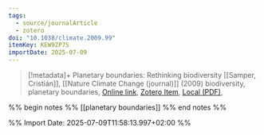 ```yaml
---
tags:
  - source/journalArticle
  - zotero
doi: "10.1038/climate.2009.99"
itemKey: KEW9ZP7S
importDate: 2025-07-09
---
```

>[!metadata]+
> Planetary boundaries: Rethinking biodiversity
> [[Samper, Cristián]], 
> [[Nature Climate Change (journal)]] (2009)
> biodiversity, planetary boundaries, 
> [Online link](https://www.nature.com/articles/climate.2009.99), [Zotero Item](zotero://select/library/items/KEW9ZP7S), [Local (PDF)](file://C:/Users/aburg/Documents/references/zotero/storage/36MYFTMN/Samper2009_Planetaryboundaries.pdf), 

%% begin notes %%
[[planetary boundaries]]
%% end notes %%

%% Import Date: 2025-07-09T11:58:13.997+02:00 %%
